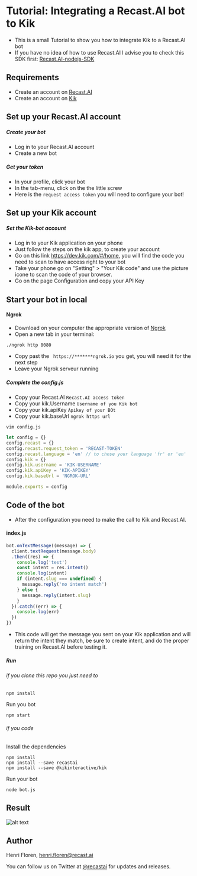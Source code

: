 # Tutorial: Integrating a Recast.AI bot to Kik

* This is a small Tutorial to show you how to integrate Kik to a Recast.AI bot
* If you have no idea of how to use Recast.AI I advise you to check this SDK first:  [Recast.AI-nodejs-SDK](https://github.com/RecastAI/SDK-NodeJs)

## Requirements
* Create an account on [Recast.AI](https://recast.ai/signup)
* Create an account on [Kik](https://kik.com/)

## Set up your Recast.AI account

##### Create your bot

* Log in to your Recast.AI account
* Create a new bot

##### Get your token

* In your profile, click your bot
* In the tab-menu, click on the the little screw
* Here is the `request access token` you will need to configure your bot!

## Set up your Kik account

##### Set the Kik-bot account

* Log in to your Kik application on your phone
* Just follow the steps on the kik app, to create your account
* Go on this link https://dev.kik.com/#/home, you will find the code you need to scan to have access right to your bot
* Take your phone go on "Setting" > "Your Kik code" and use the picture icone to scan the code of your browser.
* Go on the page Configuration and copy your API Key

## Start your bot in local

#### Ngrok

* Download on your computer the appropriate version of [Ngrok](https://ngrok.com/download)
* Open a new tab in your terminal:
```
./ngrok http 8080
```
* Copy past the ``` https://*******ngrok.io``` you get, you will need it for the next step
* Leave your Ngrok serveur running

##### Complete the config.js

* Copy your Recast.AI `Recast.AI access token`
* Copy your kik.Username `Username of you Kik bot`
* Copy your kik.apiKey `Apikey of your BOt`
* Copy your kik.baseUrl  `ngrok https url`

```vim config.js```
```javascript
let config = {}
config.recast = {}
config.recast.request_token = 'RECAST-TOKEN'
config.recast.language = 'en' // to chose your language 'fr' or 'en'
config.kik = {}
config.kik.username = 'KIK-USERNAME'
config.kik.apiKey = 'KIK-APIKEY'
config.kik.baseUrl = 'NGROK-URL'

module.exports = config
```
## Code of the bot
* After the configuration you need to make the call to Kik and Recast.AI.

#### index.js
```javascript
bot.onTextMessage((message) => {
  client.textRequest(message.body)
  .then((res) => {
    console.log('test')
    const intent = res.intent()
    console.log(intent)
    if (intent.slug === undefined) {
      message.reply('no intent match')
    } else {
      message.reply(intent.slug)
    }
  }).catch((err) => {
    console.log(err)
  })
})
```

* This code will get the message you sent on your Kik application and will return the intent they match, be sure to create intent, and do the proper training on Recast.AI before testing it.

##### Run

###### if you clone this repo you just need to
```
npm install
```
Run you bot
```
npm start
```
###### if you code

Install the dependencies

```
npm install
npm install --save recastai
npm install --save @kikinteractive/kik
```

Run your bot

```
node bot.js
```

## Result

[logo]: https://blog.recast.ai/wp-content/uploads/2016/08/HcqvGX.gif "Result"

![alt text][logo]

## Author

Henri Floren, henri.floren@recast.ai

You can follow us on Twitter at [@recastai](https://twitter.com/recastai) for updates and releases.
